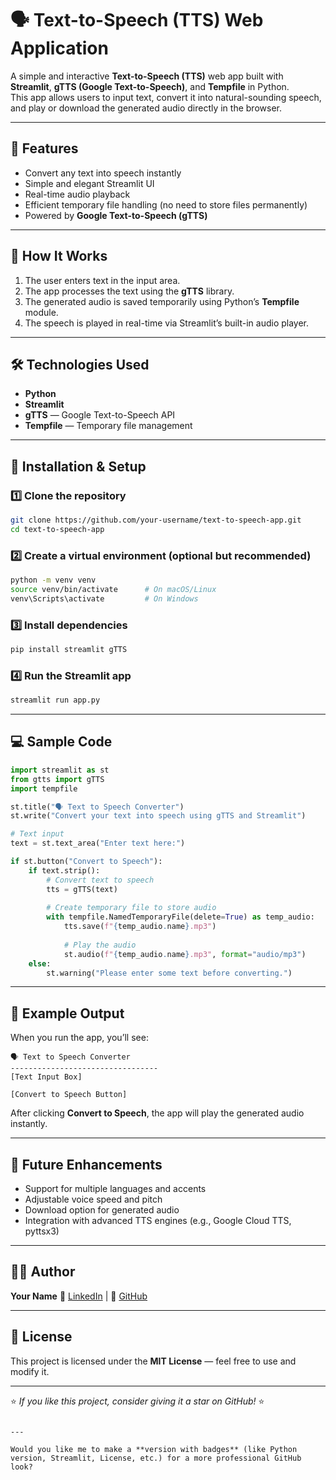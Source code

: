 

# 🗣️ Text-to-Speech (TTS) Web Application

A simple and interactive **Text-to-Speech (TTS)** web app built with **Streamlit**, **gTTS (Google Text-to-Speech)**, and **Tempfile** in Python.  
This app allows users to input text, convert it into natural-sounding speech, and play or download the generated audio directly in the browser.

---

## 🚀 Features

- Convert any text into speech instantly  
- Simple and elegant Streamlit UI  
- Real-time audio playback  
- Efficient temporary file handling (no need to store files permanently)  
- Powered by **Google Text-to-Speech (gTTS)**  

---

## 🧠 How It Works

1. The user enters text in the input area.  
2. The app processes the text using the **gTTS** library.  
3. The generated audio is saved temporarily using Python’s **Tempfile** module.  
4. The speech is played in real-time via Streamlit’s built-in audio player.

---

## 🛠️ Technologies Used

- **Python**
- **Streamlit**
- **gTTS** — Google Text-to-Speech API
- **Tempfile** — Temporary file management

---

## 🧩 Installation & Setup

### 1️⃣ Clone the repository
```bash
git clone https://github.com/your-username/text-to-speech-app.git
cd text-to-speech-app
````

### 2️⃣ Create a virtual environment (optional but recommended)

```bash
python -m venv venv
source venv/bin/activate      # On macOS/Linux
venv\Scripts\activate         # On Windows
```

### 3️⃣ Install dependencies

```bash
pip install streamlit gTTS
```

### 4️⃣ Run the Streamlit app

```bash
streamlit run app.py
```

---

## 💻 Sample Code

```python
import streamlit as st
from gtts import gTTS
import tempfile

st.title("🗣️ Text to Speech Converter")
st.write("Convert your text into speech using gTTS and Streamlit")

# Text input
text = st.text_area("Enter text here:")

if st.button("Convert to Speech"):
    if text.strip():
        # Convert text to speech
        tts = gTTS(text)
        
        # Create temporary file to store audio
        with tempfile.NamedTemporaryFile(delete=True) as temp_audio:
            tts.save(f"{temp_audio.name}.mp3")
            
            # Play the audio
            st.audio(f"{temp_audio.name}.mp3", format="audio/mp3")
    else:
        st.warning("Please enter some text before converting.")
```

---

## 📸 Example Output

When you run the app, you’ll see:

```
🗣️ Text to Speech Converter
---------------------------------
[Text Input Box]

[Convert to Speech Button]
```

After clicking **Convert to Speech**, the app will play the generated audio instantly.

---

## 🌟 Future Enhancements

* Support for multiple languages and accents
* Adjustable voice speed and pitch
* Download option for generated audio
* Integration with advanced TTS engines (e.g., Google Cloud TTS, pyttsx3)

---

## 🧑‍💻 Author

**Your Name**
💼 [LinkedIn](https://www.linkedin.com) | 🐙 [GitHub](https://github.com/your-username)

---

## 🪪 License

This project is licensed under the **MIT License** — feel free to use and modify it.

---

⭐ *If you like this project, consider giving it a star on GitHub!* ⭐

```

---

Would you like me to make a **version with badges** (like Python version, Streamlit, License, etc.) for a more professional GitHub look?
```
